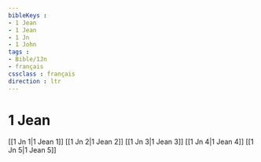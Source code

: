```yaml
---
bibleKeys : 
- 1 Jean
- 1 Jean
- 1 Jn
- 1 John
tags : 
- Bible/1Jn
- français
cssclass : français
direction : ltr
---
```


# 1 Jean

[[1 Jn 1|1 Jean 1]]
[[1 Jn 2|1 Jean 2]]
[[1 Jn 3|1 Jean 3]]
[[1 Jn 4|1 Jean 4]]
[[1 Jn 5|1 Jean 5]]
